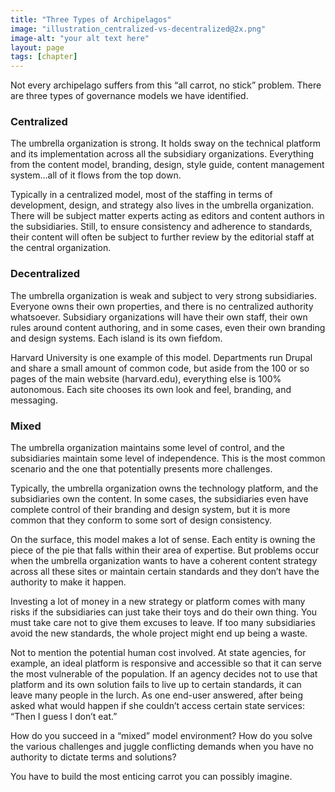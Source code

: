 ```yaml
---
title: "Three Types of Archipelagos"
image: "illustration_centralized-vs-decentralized@2x.png"
image-alt: "your alt text here"
layout: page
tags: [chapter]
---
```


Not every archipelago suffers from this “all carrot, no stick” problem. There are three types of governance models we have identified.

### Centralized

The umbrella organization is strong. It holds sway on the technical platform and its implementation across all the subsidiary organizations. Everything from the content model, branding, design, style guide, content management system...all of it flows from the top down.

Typically in a centralized model, most of the staffing in terms of development, design, and strategy also lives in the umbrella organization. There will be subject matter experts acting as editors and content authors in the subsidiaries. Still, to ensure consistency and adherence to standards, their content will often be subject to further review by the editorial staff at the central organization.

### Decentralized

The umbrella organization is weak and subject to very strong subsidiaries. Everyone owns their own properties, and there is no centralized authority whatsoever. Subsidiary organizations will have their own staff, their own rules around content authoring, and in some cases, even their own branding and design systems. Each island is its own fiefdom.

Harvard University is one example of this model. Departments run Drupal and share a small amount of common code, but aside from the 100 or so pages of the main website (harvard.edu), everything else is 100% autonomous. Each site chooses its own look and feel, branding, and messaging.

### Mixed

The umbrella organization maintains some level of control, and the subsidiaries maintain some level of independence. This is the most common scenario and the one that potentially presents more challenges.

Typically, the umbrella organization owns the technology platform, and the subsidiaries own the content. In some cases, the subsidiaries even have complete control of their branding and design system, but it is more common that they conform to some sort of design consistency.

On the surface, this model makes a lot of sense. Each entity is owning the piece of the pie that falls within their area of expertise. But problems occur when the umbrella organization wants to have a coherent content strategy across all these sites or maintain certain standards and they don’t have the authority to make it happen.

Investing a lot of money in a new strategy or platform comes with many risks if the subsidiaries can just take their toys and do their own thing. You must take care not to give them excuses to leave. If too many subsidiaries avoid the new standards, the whole project might end up being a waste.

Not to mention the potential human cost involved. At state agencies, for example, an ideal platform is responsive and accessible so that it can serve the most vulnerable of the population. If an agency decides not to use that platform and its own solution fails to live up to certain standards, it can leave many people in the lurch. As one end-user answered, after being asked what would happen if she couldn’t access certain state services: “Then I guess I don’t eat.”

How do you succeed in a “mixed” model environment? How do you solve the various challenges and juggle conflicting demands when you have no authority to dictate terms and solutions?

You have to build the most enticing carrot you can possibly imagine.